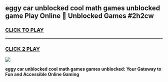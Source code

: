 
## eggy car unblocked cool math games unblocked game Play Online 👋 Unblocked Games #2h2cw
<h3>
<a href="https://premium.freeplayer.one?title=eggy_car_unblocked_cool_math_games&ref=21F">CLICK TO PLAY</a></h3>
<hr>

<h3>
<a href="https://premium.freeplayer.one?title=eggy_car_unblocked_cool_math_games&ref=21F">CLICK 2 PLAY</a>
  
</h3>

<a href="https://premium.freeplayer.one?title=eggy_car_unblocked_cool_math_games&ref=21F/"><img src="https://clearcache.store/games.png"></a>


**eggy car unblocked cool math games games unblocked: Your Gateway to Fun and Accessible Online Gaming**
